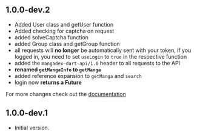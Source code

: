 ## 1.0.0-dev.2
- Added User class and getUser function
- Added checking for captcha on request
- added solveCaptcha function
- added Group class and getGroup function
- all requests will **no longer** be automatically sent with your token, if you logged in, you need to set `useLogin` to `true` in the respective function
- added the `mangadex-dart-api/1.0` header to all requests to the API
- **renamed `getMangaInfo` to `getManga`**
- added reference expansion to `getManga` and `search`
- login now **returns a Future**

For more changes check out the [documentation](https://hernikplays.cz/mangadex-dart-api/1.0.0-dev.2/mangadex_api/mangadex_api-library.html)

## 1.0.0-dev.1

- Initial version.
